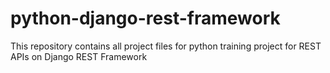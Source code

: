 # python-django-rest-framework
This repository contains all project files for python training project for REST APIs on Django REST Framework
